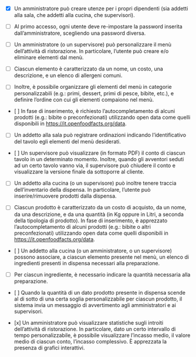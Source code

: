 - [x] Un amministratore può creare utenze per i propri dipendenti (sia addetti alla sala, che addetti alla cucina, che supervisori).

- [ ] Al primo accesso, ogni utente deve re-impostare la password inserita dall’amministratore, scegliendo una password diversa.

- [ ] Un amministratore (o un supervisore) può personalizzare il menù dell’attività di ristorazione. In particolare, l’utente può creare e/o eliminare elementi dal menù.

- [ ] Ciascun elemento è caratterizzato da un nome, un costo, una descrizione, e un elenco di allergeni comuni. 

- [ ] Inoltre, è possibile organizzare gli elementi del menù in categorie personalizzabili (e.g.: primi, dessert, primi di pesce, bibite, etc.), e definire l’ordine con cui gli elementi compaiono nel menù. 

- [ ] In fase di inserimento, è richiesto l’autocompletamento di alcuni prodotti (e.g.: bibite o preconfezionati) utilizzando open data come quelli disponibili in https://it.openfoodfacts.org/data.

- [ ] Un addetto alla sala può registrare ordinazioni indicando l’identificativo del tavolo egli elementi del menù desiderati.

- [ ] Un supervisore può visualizzare (in formato PDF) il conto di ciascun tavolo in un determinato momento. Inoltre, quando gli avventori seduti ad un certo tavolo vanno via, il supervisore può chiudere il conto e visualizzare la versione finale da sottoporre al cliente.

- [ ] Un addetto alla cucina (o un supervisore) può inoltre tenere traccia dell’inventario della dispensa. In particolare, l’utente può inserire/rimuovere prodotti dalla dispensa. 

- [ ] Ciascun prodotto è caratterizzato da un costo di acquisto, da un nome, da una descrizione, e da una quantità (in Kg oppure in Litri, a seconda della tipologia di prodotto). In fase di inserimento, è apprezzato l’autocompletamento di alcuni prodotti (e.g.: bibite o altri preconfezionati) utilizzando open data come quelli disponibili in https://it.openfoodfacts.org/data.

- [ ] Un addetto alla cucina (o un amministratore, o un supervisore) possono associare, a ciascun elemento presente nel menù, un elenco di ingredienti presenti in dispensa necessari alla preparazione. 

- [ ] Per ciascun ingrediente, è necessario indicare la quantità necessaria alla preparazione.

- [ ] Quando la quantità di un dato prodotto presente in dispensa scende al di sotto di una certa soglia personalizzabile per ciascun prodotto, il sistema invia un messaggio di avvertimento agli amministratori e ai supervisori.

- [x] Un amministratore può visualizzare statistiche sugli introiti dell’attività di ristorazione. In particolare, dato un certo intervallo di tempo personalizzabile, è possibile visualizzare l’incasso medio, il valore medio di ciascun conto, l’incasso complessivo. È apprezzata la presenza di grafici interattivi.
